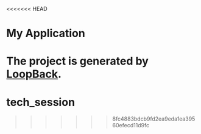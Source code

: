 <<<<<<< HEAD
# My Application

The project is generated by [LoopBack](http://loopback.io).
=======
# tech_session
>>>>>>> 8fc4883bdcb9fd2ea9eda1ea39560efecd11d9fc
